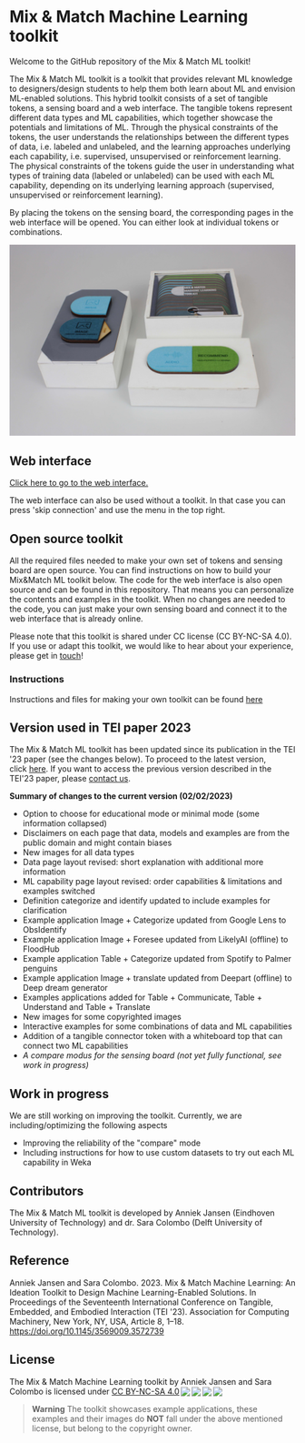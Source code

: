 # Mix & Match Machine Learning toolkit
Welcome to the GitHub repository of the Mix & Match ML toolkit!

The Mix & Match ML toolkit is a toolkit that provides relevant ML knowledge to designers/design students to help them both learn about ML and envision ML-enabled solutions. This hybrid toolkit consists of a set of tangible tokens, a sensing board and a web interface. The tangible tokens represent different data types and ML capabilities, which together showcase the potentials and limitations of ML. Through the physical constraints of the tokens, the user understands the relationships between the different types of data, i.e. labeled and unlabeled, and the learning approaches underlying each capability, i.e. supervised, unsupervised or reinforcement learning. 
The physical constraints of the tokens guide the user in understanding what types of training data (labeled or unlabeled) can be used with each ML capability, depending on its underlying learning approach (supervised, unsupervised or reinforcement learning).

By placing the tokens on the sensing board, the corresponding pages in the web interface will be opened. You can either look at individual tokens or combinations.


<img src="https://github.com/MixMatchMLtoolkit/.github/blob/main/allparts.jpg" alt="Photo of the toolkits with token box" width="600"/>

## Web interface
[Click here to go to the web interface.](https://mixmatchmltoolkit.github.io/)
<!--
<img src="https://github.com/MixMatchMLtoolkit/.github/blob/main/webinterface.JPG" alt="Photo of the toolkits with token box" width="600"/>
-->
The web interface can also be used without a toolkit. In that case you can press 'skip connection' and use the menu in the top right.

## Open source toolkit
All the required files needed to make your own set of tokens and sensing board are open source. You can find instructions on how to build your Mix&Match ML toolkit below. The code for the web interface is also open source and can be found in this repository. That means you can personalize the contents and examples in the toolkit. When no changes are needed to the code, you can just make your own sensing board and connect it to the web interface that is already online.

Please note that this toolkit is shared under CC license (CC BY-NC-SA 4.0). If you use or adapt this toolkit, we would like to hear about your experience, please get in [touch](mailto:a.jansen@tue.nl)!

### Instructions
Instructions and files for making your own toolkit can be found [here](https://github.com/MixMatchMLtoolkit/DIY-toolkit)


## Version used in TEI paper 2023
The Mix & Match ML toolkit has been updated since its publication in the TEI '23 paper (see the changes below). To proceed to the latest version, click [here](https://mixmatchmltoolkit.github.io/). If you want to access the previous version described in the TEI'23 paper, please [contact us](mailto:a.jansen@tue.nl).


<b>Summary of changes to the current version (02/02/2023)</b>
<ul>
<li>Option to choose for educational mode or minimal mode (some information collapsed) </li>
<li>Disclaimers on each page that data, models and examples are from the public domain and might contain biases </li>
<li>New images for all data types </li>
<li>Data page layout revised: short explanation with additional more information </li>
<li>ML capability  page layout revised: order capabilities & limitations and examples switched </li>
<li>Definition categorize and identify updated to include examples for clarification </li>
<li>Example application Image + Categorize updated from Google Lens to ObsIdentify  </li>
<li>Example application Image + Foresee updated from LikelyAI (offline) to FloodHub </li>
<li>Example application Table + Categorize updated from Spotify to Palmer penguins </li>
<li>Example application Image + translate updated from Deepart (offline) to Deep dream generator </li>
<li>Examples applications added for Table + Communicate, Table + Understand and Table + Translate </li>
<li>New images for some copyrighted images</li>
<li>Interactive examples for some combinations of data and ML capabilities</li>

<li>Addition of a tangible connector token with a whiteboard top that can connect two ML capabilities </li>
<li><i>A compare modus for the sensing board (not yet fully functional, see work in progress)</i> </li>

</ul>

## Work in progress
We are still working on improving the toolkit. Currently, we are including/optimizing the following aspects
<ul>
<li>Improving the reliability of the "compare" mode </li>
<li>Including instructions for how to use custom datasets to try out each ML capability in Weka </li>
</ul>

## Contributors
The Mix & Match ML toolkit is developed by Anniek Jansen (Eindhoven University of Technology) and dr. Sara Colombo (Delft University of Technology).

## Reference
Anniek Jansen and Sara Colombo. 2023. Mix & Match Machine Learning: An Ideation Toolkit to Design Machine Learning-Enabled Solutions. In Proceedings of the Seventeenth International Conference on Tangible, Embedded, and Embodied Interaction (TEI '23). Association for Computing Machinery, New York, NY, USA, Article 8, 1–18. https://doi.org/10.1145/3569009.3572739


## License
<p xmlns:cc="http://creativecommons.org/ns#" xmlns:dct="http://purl.org/dc/terms/"><span property="dct:title">The Mix & Match Machine Learning toolkit</span> by <span property="cc:attributionName">Anniek Jansen and Sara Colombo</span> is licensed under <a href="http://creativecommons.org/licenses/by-nc-sa/4.0/?ref=chooser-v1" target="_blank" rel="license noopener noreferrer" style="display:inline-block;">CC BY-NC-SA 4.0<img style="height:22px!important;margin-left:3px;vertical-align:text-bottom;" src="https://mirrors.creativecommons.org/presskit/icons/cc.svg?ref=chooser-v1"><img style="height:22px!important;margin-left:3px;vertical-align:text-bottom;" src="https://mirrors.creativecommons.org/presskit/icons/by.svg?ref=chooser-v1"><img style="height:22px!important;margin-left:3px;vertical-align:text-bottom;" src="https://mirrors.creativecommons.org/presskit/icons/nc.svg?ref=chooser-v1"><img style="height:22px!important;margin-left:3px;vertical-align:text-bottom;" src="https://mirrors.creativecommons.org/presskit/icons/sa.svg?ref=chooser-v1"></a></p>

> **Warning**
The toolkit showcases example applications, these examples and their images do <b>NOT</b> fall under the above mentioned license, but belong to the copyright owner.

